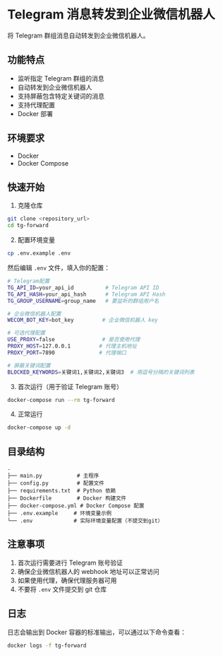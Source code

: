 # Telegram 消息转发到企业微信机器人

将 Telegram 群组消息自动转发到企业微信机器人。

## 功能特点

- 监听指定 Telegram 群组的消息
- 自动转发到企业微信机器人
- 支持屏蔽包含特定关键词的消息
- 支持代理配置
- Docker 部署

## 环境要求

- Docker
- Docker Compose

## 快速开始

1. 克隆仓库
```bash
git clone <repository_url>
cd tg-forward
```

2. 配置环境变量
```bash
cp .env.example .env
```
然后编辑 `.env` 文件，填入你的配置：
```bash
# Telegram配置
TG_API_ID=your_api_id          # Telegram API ID
TG_API_HASH=your_api_hash      # Telegram API Hash
TG_GROUP_USERNAME=group_name   # 要监听的群组用户名

# 企业微信机器人配置
WECOM_BOT_KEY=bot_key         # 企业微信机器人 key

# 可选代理配置
USE_PROXY=false               # 是否使用代理
PROXY_HOST=127.0.0.1         # 代理主机地址
PROXY_PORT=7890              # 代理端口

# 屏蔽关键词配置
BLOCKED_KEYWORDS=关键词1,关键词2,关键词3  # 用逗号分隔的关键词列表
```

3. 首次运行（用于验证 Telegram 账号）
```bash
docker-compose run --rm tg-forward
```

4. 正常运行
```bash
docker-compose up -d
```

## 目录结构

```
.
├── main.py           # 主程序
├── config.py         # 配置文件
├── requirements.txt  # Python 依赖
├── Dockerfile        # Docker 构建文件
├── docker-compose.yml # Docker Compose 配置
├── .env.example     # 环境变量示例
└── .env             # 实际环境变量配置（不提交到git）
```

## 注意事项

1. 首次运行需要进行 Telegram 账号验证
2. 确保企业微信机器人的 webhook 地址可以正常访问
3. 如果使用代理，确保代理服务器可用
4. 不要将 `.env` 文件提交到 git 仓库

## 日志

日志会输出到 Docker 容器的标准输出，可以通过以下命令查看：
```bash
docker logs -f tg-forward
```
